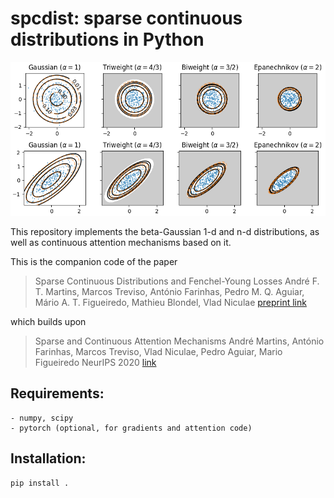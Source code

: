 # spcdist: sparse continuous distributions in Python

<img src="spcdist_samples.png" alt="Contours of, and samples from,
several beta-Gaussian distributions, with spherical and 
full-covariance settings.">

This repository implements the beta-Gaussian 1-d and n-d distributions,
as well as continuous attention mechanisms based on it.

This is the companion code of the paper

> Sparse Continuous Distributions and Fenchel-Young Losses
> André F. T. Martins, Marcos Treviso, António Farinhas, Pedro M. Q. Aguiar, Mário A. T. Figueiredo, Mathieu Blondel, Vlad Niculae
> [preprint link](https://arxiv.org/abs/2108.01988)

which builds upon

> Sparse and Continuous Attention Mechanisms
> André Martins, António Farinhas, Marcos Treviso, Vlad Niculae, Pedro Aguiar, Mario Figueiredo
> NeurIPS 2020
> [link](https://papers.neurips.cc/paper/2020/hash/f0b76267fbe12b936bd65e203dc675c1-Abstract.html)

## Requirements:
    - numpy, scipy
    - pytorch (optional, for gradients and attention code)

## Installation:

```bash
pip install .
```
